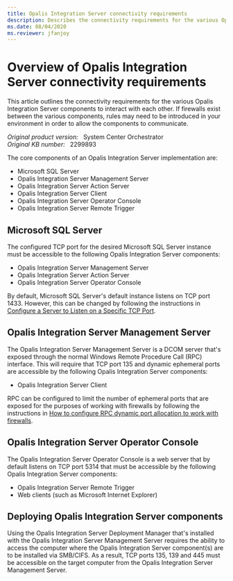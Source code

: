 ```yaml
---
title: Opalis Integration Server connectivity requirements
description: Describes the connectivity requirements for the various Opalis Integration Server components to interact with each other.
ms.date: 08/04/2020
ms.reviewer: jfanjoy
---
```

# Overview of Opalis Integration Server connectivity requirements

This article outlines the connectivity requirements for the various Opalis Integration Server components to interact with each other. If firewalls exist between the various components, rules may need to be introduced in your environment in order to allow the components to communicate.

_Original product version:_ &nbsp; System Center Orchestrator  
_Original KB number:_ &nbsp; 2299893

The core components of an Opalis Integration Server implementation are:

- Microsoft SQL Server
- Opalis Integration Server Management Server
- Opalis Integration Server Action Server
- Opalis Integration Server Client
- Opalis Integration Server Operator Console
- Opalis Integration Server Remote Trigger

## Microsoft SQL Server

The configured TCP port for the desired Microsoft SQL Server instance must be accessible to the following Opalis Integration Server components:

- Opalis Integration Server Management Server
- Opalis Integration Server Action Server
- Opalis Integration Server Operator Console

By default, Microsoft SQL Server's default instance listens on TCP port 1433. However, this can be changed by following the instructions in [Configure a Server to Listen on a Specific TCP Port](/sql/database-engine/configure-windows/configure-a-server-to-listen-on-a-specific-tcp-port).

## Opalis Integration Server Management Server

The Opalis Integration Server Management Server is a DCOM server that's exposed through the normal Windows Remote Procedure Call (RPC) interface. This will require that TCP port 135 and dynamic ephemeral ports are accessible by the following Opalis Integration Server components:

- Opalis Integration Server Client

RPC can be configured to limit the number of ephemeral ports that are exposed for the purposes of working with firewalls by following the instructions in [How to configure RPC dynamic port allocation to work with firewalls](https://support.microsoft.com/kb/154596).

## Opalis Integration Server Operator Console

The Opalis Integration Server Operator Console is a web server that by default listens on TCP port 5314 that must be accessible by the following Opalis Integration Server components:

- Opalis Integration Server Remote Trigger
- Web clients (such as Microsoft Internet Explorer)

## Deploying Opalis Integration Server components

Using the Opalis Integration Server Deployment Manager that's installed with the Opalis Integration Server Management Server requires the ability to access the computer where the Opalis Integration Server component(s) are to be installed via SMB/CIFS. As a result, TCP ports 135, 139 and 445 must be accessible on the target computer from the Opalis Integration Server Management Server.
